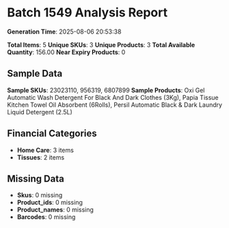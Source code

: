 # Batch 1549 Analysis Report

**Generation Time**: 2025-08-06 20:53:38

**Total Items**: 5
**Unique SKUs**: 3
**Unique Products**: 3
**Total Available Quantity**: 156.00
**Near Expiry Products**: 0

## Sample Data
**Sample SKUs**: 23023110, 956319, 6807899
**Sample Products**: Oxi Gel Automatic Wash Detergent For Black And Dark Clothes (3Kg), Papia Tissue Kitchen Towel Oil Absorbent (6Rolls), Persil Automatic Black & Dark Laundry Liquid Detergent (2.5L)

## Financial Categories
- **Home Care**: 3 items
- **Tissues**: 2 items

## Missing Data
- **Skus**: 0 missing
- **Product_ids**: 0 missing
- **Product_names**: 0 missing
- **Barcodes**: 0 missing
